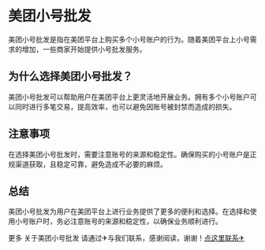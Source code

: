 # 美团小号批发

美团小号批发是指在美团平台上购买多个小号账户的行为。随着美团平台上小号需求的增加，一些商家开始提供小号批发服务。

## 为什么选择美团小号批发？

美团小号批发可以帮助用户在美团平台上更灵活地开展业务。拥有多个小号账户可以同时进行多笔交易，提高效率，也可以避免因账号被封禁而造成的损失。

## 注意事项

在选择美团小号批发时，需要注意账号的来源和稳定性。确保购买的小号账户是正规渠道获取，且稳定可靠，避免造成不必要的麻烦。

## 总结

美团小号批发为用户在美团平台上进行业务提供了更多的便利和选择。在选择和使用小号账户时，务必注意账号的来源和稳定性，以确保业务顺利进行。

更多 关于美团小号批发 请通过✈与我们联系，感谢阅读，谢谢！[点这里联系✈](https://1.k02.cc)